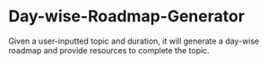 # Day-wise-Roadmap-Generator
Given a user-inputted topic and duration, it will generate a day-wise roadmap and provide resources to complete the topic.
